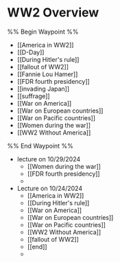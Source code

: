 # WW2 Overview
 
%% Begin Waypoint %%
- [[America in WW2]]
- [[D-Day]]
- [[During Hitler's rule]]
- [[fallout of WW2]]
- [[Fannie Lou Hamer]]
- [[FDR fourth presidency]]
- [[invading Japan]]
- [[suffrage]]
- [[War on America]]
- [[War on European countries]]
- [[War on Pacific countries]]
- [[Women during the war]]
- [[WW2 Without America]]

%% End Waypoint %%

- lecture on 10/29/2024
	- [[Women during the war]]
	- [[FDR fourth presidency]]
	- 
- Lecture on 10/24/2024
	- [[America in WW2]]
	- [[During Hitler's rule]]
	- [[War on America]]
	- [[War on European countries]]
	- [[War on Pacific countries]]
	- [[WW2 Without America]]
	- [[fallout of WW2]]
	- [[end]]
	- 